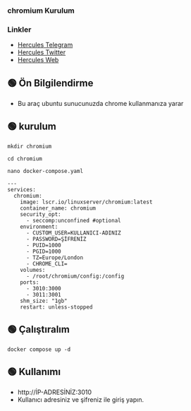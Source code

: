 
### chromium Kurulum


### Linkler
 * [Hercules Telegram](https://t.me/HerculesNode)
 * [Hercules Twitter](https://twitter.com/Herculesnode)
 * [Hercules Web](https://herculesnode.xyz)



## 🟢 Ön Bilgilendirme
- Bu araç ubuntu sunucunuzda chrome kullanmanıza yarar


## 🟢 kurulum
```shell
mkdir chromium
```

```shell
cd chromium
```

```shell
nano docker-compose.yaml
```

```shell
---
services:
  chromium:
    image: lscr.io/linuxserver/chromium:latest
    container_name: chromium
    security_opt:
      - seccomp:unconfined #optional
    environment:
      - CUSTOM_USER=KULLANICI-ADINIZ    
      - PASSWORD=ŞİFRENİZ    
      - PUID=1000
      - PGID=1000
      - TZ=Europe/London
      - CHROME_CLI=
    volumes:
      - /root/chromium/config:/config
    ports:
      - 3010:3000 
      - 3011:3001
    shm_size: "1gb"
    restart: unless-stopped
```


## 🟢 Çalıştıralım
```shell
docker compose up -d
```

## 🟢 Kullanımı 
- http://İP-ADRESİNİZ:3010 
- Kullanıcı adresiniz ve şifreniz ile giriş yapın.




